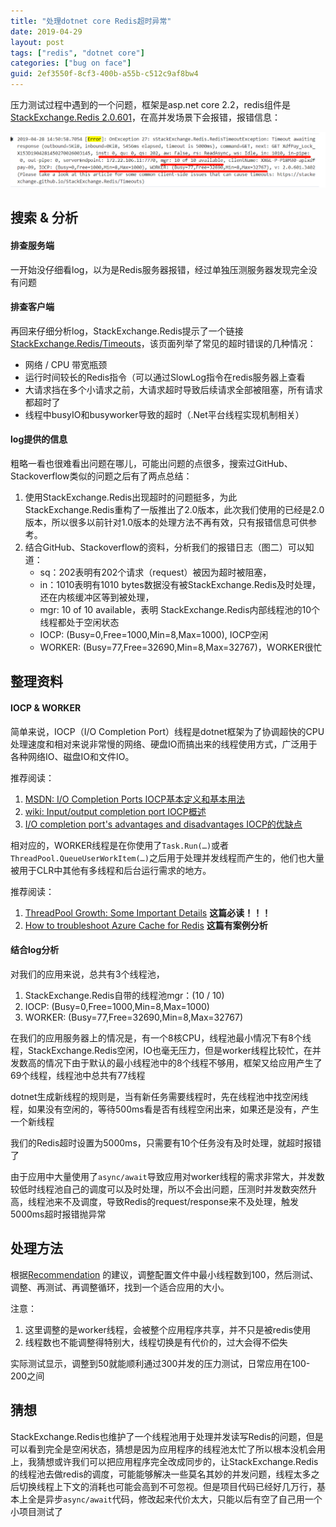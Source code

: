 ```yaml
---
title: "处理dotnet core Redis超时异常"
date: 2019-04-29
layout: post
tags: ["redis", "dotnet core"]
categories: ["bug on face"]
guid: 2ef3550f-8cf3-400b-a55b-c512c9af8bw4
---
```


压力测试过程中遇到的一个问题，框架是asp.net core 2.2，redis组件是[StackExchange.Redis 2.0.601](https://stackexchange.github.io/StackExchange.Redis/)，在高并发场景下会报错，报错信息：

![log](/media/images/redis-timeout/log.png)

## 搜索 & 分析

#### 排查服务端

一开始没仔细看log，以为是Redis服务器报错，经过单独压测服务器发现完全没有问题

#### 排查客户端

再回来仔细分析log，StackExchange.Redis提示了一个链接 [StackExchange.Redis/Timeouts](https://stackexchange.github.io/StackExchange.Redis/Timeouts)，该页面列举了常见的超时错误的几种情况：

+ 网络 / CPU 带宽瓶颈
+ 运行时间较长的Redis指令（可以通过SlowLog指令在redis服务器上查看
+ 大请求挡在多个小请求之前，大请求超时导致后续请求全部被阻塞，所有请求都超时了
+ 线程中busyIO和busyworker导致的超时（.Net平台线程实现机制相关）

#### log提供的信息

粗略一看也很难看出问题在哪儿，可能出问题的点很多，搜索过GitHub、Stackoverflow类似的问题之后有了两点总结：

1. 使用StackExchange.Redis出现超时的问题挺多，为此StackExchange.Redis重构了一版推出了2.0版本，此次我们使用的已经是2.0版本，所以很多以前针对1.0版本的处理方法不再有效，只有报错信息可供参考。
2. 结合GitHub、Stackoverflow的资料，分析我们的报错日志（图二）可以知道：
    + sq：202表明有202个请求（request）被因为超时被阻塞，
    + in：1010表明有1010 bytes数据没有被StackExchange.Redis及时处理，还在内核缓冲区等到被处理，
    + mgr: 10 of 10 available，表明 StackExchange.Redis内部线程池的10个线程都处于空闲状态
    + IOCP: (Busy=0,Free=1000,Min=8,Max=1000), IOCP空闲
    + WORKER: (Busy=77,Free=32690,Min=8,Max=32767)，WORKER很忙

## 整理资料

#### IOCP & WORKER

简单来说，IOCP（I/O Completion Port）线程是dotnet框架为了协调超快的CPU处理速度和相对来说非常慢的网络、硬盘IO而搞出来的线程使用方式，广泛用于各种网络IO、磁盘IO和文件IO。

推荐阅读：

1. [MSDN: I/O Completion Ports IOCP基本定义和基本用法](https://docs.microsoft.com/en-us/windows/desktop/fileio/i-o-completion-ports)
2. [wiki: Input/output completion port IOCP概述](https://en.wikipedia.org/wiki/Input/output_completion_port)
3. [I/O completion port's advantages and disadvantages IOCP的优缺点](https://stackoverflow.com/questions/5283032/i-o-completion-ports-advantages-and-disadvantages)

相对应的，WORKER线程是在你使用了`Task.Run(…)`或者`ThreadPool.QueueUserWorkItem(…)`之后用于处理并发线程而产生的，他们也大量被用于CLR中其他有多线程和后台运行需求的地方。

推荐阅读：

1. [ThreadPool Growth: Some Important Details](https://gist.github.com/JonCole/e65411214030f0d823cb) **这篇必读！！！**
2. [How to troubleshoot Azure Cache for Redis](https://docs.microsoft.com/en-us/azure/azure-cache-for-redis/cache-how-to-troubleshoot#burst-of-traffic) **这篇有案例分析**

#### 结合log分析

对我们的应用来说，总共有3个线程池， 

1. StackExchange.Redis自带的线程池mgr：(10 / 10)
2. IOCP: (Busy=0,Free=1000,Min=8,Max=1000)
3. WORKER: (Busy=77,Free=32690,Min=8,Max=32767)

在我们的应用服务器上的情况是，有一个8核CPU，线程池最小情况下有8个线程，StackExchange.Redis空闲，IO也毫无压力，但是worker线程比较忙，在并发数高的情况下由于默认的最小线程池中的8个线程不够用，框架又给应用产生了69个线程，线程池中总共有77线程

dotnet生成新线程的规则是，当有新任务需要线程时，先在线程池中找空闲线程，如果没有空闲的，等待500ms看是否有线程空闲出来，如果还是没有，产生一个新线程

我们的Redis超时设置为5000ms，只需要有10个任务没有及时处理，就超时报错了

由于应用中大量使用了`async/await`导致应用对worker线程的需求非常大，并发数较低时线程池自己的调度可以及时处理，所以不会出问题，压测时并发数突然升高，线程池来不及调度，导致Redis的request/response来不及处理，触发5000ms超时报错抛异常

## 处理方法

根据[Recommendation](https://gist.github.com/JonCole/e65411214030f0d823cb#recommendation) 的建议，调整配置文件中最小线程数到100，然后测试、调整、再测试、再调整循环，找到一个适合应用的大小。

注意：

1. 这里调整的是worker线程，会被整个应用程序共享，并不只是被redis使用
2. 线程数也不能调整得特别大，线程切换是有代价的，过大会得不偿失

实际测试显示，调整到50就能顺利通过300并发的压力测试，日常应用在100-200之间

## 猜想

StackExchange.Redis也维护了一个线程池用于处理并发读写Redis的问题，但是可以看到完全是空闲状态，猜想是因为应用程序的线程池太忙了所以根本没机会用上，我猜想或许我们可以把应用程序完全改成同步的，让StackExchange.Redis的线程池去做redis的调度，可能能够解决一些莫名其妙的并发问题，线程太多之后切换线程上下文的消耗也可能会高到不可忽视。但是项目代码已经好几万行，基本上全是异步`async/await`代码，修改起来代价太大，只能以后有空了自己用一个小项目测试了